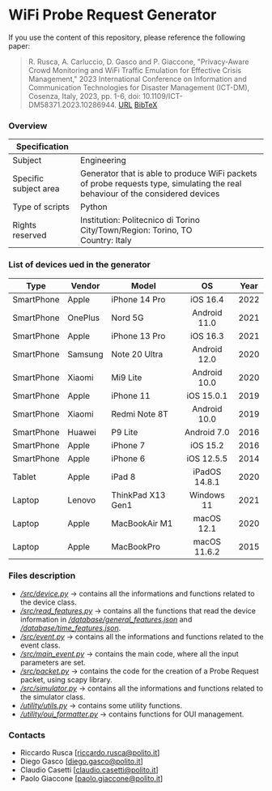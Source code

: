 # WiFi Probe Request Generator

If you use the content of this repository, please reference the following paper: 
> R. Rusca, A. Carluccio, D. Gasco and P. Giaccone, "Privacy-Aware Crowd Monitoring and WiFi Traffic Emulation for Effective Crisis Management," 2023 International Conference on Information and Communication Technologies for Disaster Management (ICT-DM), Cosenza, Italy, 2023, pp. 1-6, doi: 10.1109/ICT-DM58371.2023.10286944. [URL](https://ieeexplore.ieee.org/document/10286944) [BibTeX](/cite.bib)


### Overview
| Specification |            |  
|----------|-------------|
| Subject |  Engineering | 
| Specific subject area |  Generator that is able to produce WiFi packets of probe requests type, simulating the real behaviour of the considered devices |
| Type of scripts  | Python |    
| Rights reserved  | Institution: Politecnico di Torino <br> City/Town/Region: Torino, TO <br> Country: Italy  |   


### List of devices ued in the generator
| Type   |  Vendor | Model | OS | Year | 
|----------|-------------|-------------|:-------------:|:-------------:|
| SmartPhone |  Apple | iPhone 14 Pro | iOS 16.4  | 2022 |
| SmartPhone |  OnePlus | Nord 5G | Android 11.0 | 2021 |
| SmartPhone |  Apple | iPhone 13 Pro | iOS 16.3 | 2021 |
| SmartPhone |  Samsung | Note 20 Ultra | Android 12.0 | 2020 |
| SmartPhone |  Xiaomi | Mi9 Lite | Android 10.0  | 2020 |
| SmartPhone |  Apple | iPhone 11 | iOS  15.0.1 | 2019 |
| SmartPhone |  Xiaomi | Redmi Note 8T | Android   10.0  | 2019 |
| SmartPhone |  Huawei | P9 Lite | Android   7.0  | 2016 |
| SmartPhone |  Apple | iPhone 7 | iOS 15.2 | 2016 |
| SmartPhone |  Apple  | iPhone 6 | iOS   12.5.5  | 2014 |
| Tablet |  Apple  | iPad 8 | iPadOS  14.8.1  | 2020 |
| Laptop | Lenovo | ThinkPad X13 Gen1 | Windows   11 | 2021 |
| Laptop | Apple  | MacBookAir M1 | macOS   12.1 | 2020 |
| Laptop | Apple  | MacBookPro | macOS 11.6.2 | 2015 |

### Files description
* [*/src/device.py*](src/device.py) &rarr; contains all the informations and functions related to the device class.
* [*/src/read_features.py*](src/read_features.py) &rarr; contains all the functions that read the device information in [*/database/general_features.json*](database/general_features.json) and [*/database/time_features.json*](/database/time_features.json).
* [*/src/event.py*](src/event.py) &rarr; contains all the informations and functions related to the event class.
* [*/src/main_event.py*](src/main_event.py) &rarr; contains the main code, where all the input parameters are set.
* [*/src/packet.py*](src/packet.py) &rarr; contains the code for the creation of a Probe Request packet, using scapy library.
* [*/src/simulator.py*](src/simulator.py) &rarr; contains all the informations and functions related to the simulator class.
* [*/utility/utils.py*](utility/utils.py) &rarr; contains some utility functions.
* [*/utility/oui_formatter.py*](utility/oui_formatter.py) &rarr; contains functions for OUI management.

### Contacts
* Riccardo Rusca [riccardo.rusca@polito.it]
* Diego Gasco [diego.gasco@polito.it]
* Claudio Casetti [claudio.casetti@polito.it]
* Paolo Giaccone [paolo.giaccone@polito.it]
